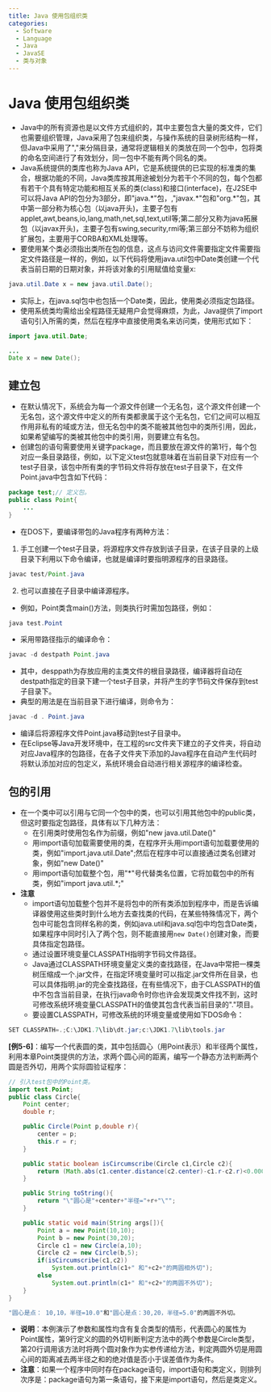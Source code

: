 ```yaml
---
title: Java 使用包组织类
categories:
  - Software
  - Language
  - Java
  - JavaSE
  - 类与对象
---
```

# Java 使用包组织类

- Java中的所有资源也是以文件方式组织的，其中主要包含大量的类文件，它们也需要组织管理，Java采用了包来组织类，与操作系统的目录树形结构一样，但Java中采用了","来分隔目录，通常将逻辑相关的类放在同一个包中，包将类的命名空间进行了有效划分，同一包中不能有两个同名的类。
- Java系统提供的类库也称为Java API，它是系统提供的已实现的标准类的集合，根据功能的不同，Java类库按其用途被划分为若干个不同的包，每个包都有若干个具有特定功能和相互关系的类(class)和接口(interface)，在J2SE中可以将Java API的包分为3部分，即"java.\*"包，,"javax.\*"包和"org.\*"包，其中第一部分称为核心包（以java开头)，主要子包有applet,awt,beans,io,lang,math,net,sql,text,util等;第二部分又称为java拓展包（以javax开头)，主要子包有swing,security,rmi等;第三部分不妨称为组织扩展包，主要用于CORBA和XML处理等。
- 要使用某个类必须指出类所在包的信息，这点与访问文件需要指定文件需要指定文件路径是一样的，例如，以下代码将使用java.util包中Date类创建一个代表当前日期的日期对象，并将该对象的引用赋值给变量x:

```java
java.util.Date x = new java.util.Date();
```

- 实际上，在java.sql包中也包括一个Date类，因此，使用类必须指定包路径。
- 使用系统类均需给出全程路径无疑用户会觉得麻烦，为此，Java提供了import语句引入所需的类，然后在程序中直接使用类名来访问类，使用形式如下：

```java
import java.util.Date;

...
Date x = new Date();
```

## 建立包

- 在默认情况下，系统会为每一个源文件创建一个无名包，这个源文件创建一个无名包，这个源文件中定义的所有类都隶属于这个无名包，它们之间可以相互作用非私有的域或方法，但无名包中的类不能被其他包中的类所引用，因此，如果希望编写的类被其他包中的类引用，则要建立有名包。
- 创建包的语句需要使用关键字package，而且要放在源文件的第1行，每个包对应一条目录路径，例如，以下定义test包就意味着在当前目录下对应有一个test子目录，该包中所有类的字节码文件将存放在test子目录下，在文件Point.java中包含如下代码：

```java
package test;// 定义包。
public class Point{
    ...
}
```

- 在DOS下，要编译带包的Java程序有两种方法：

1. 手工创建一个test子目录，将源程序文件存放到该子目录，在该子目录的上级目录下利用以下命令编译，也就是编译时要指明源程序的目录路径。

```java
javac test/Point.java
```

2. 也可以直接在子目录中编译源程序。

- 例如，Point类含main()方法，则类执行时需加包路径，例如：

```java
java test.Point
```

- 采用带路径指示的编译命令：

```java
javac -d destpath Point.java
```

- 其中，desppath为存放应用的主类文件的根目录路径，编译器将自动在destpath指定的目录下建一个test子目录，并将产生的字节码文件保存到test子目录下。
- 典型的用法是在当前目录下进行编译，则命令为：

```java
javac -d . Point.java
```

- 编译后将源程序文件Point.java移动到test子目录中。
- 在Eclipse等Java开发环境中，在工程的src文件夹下建立的子文件夹，将自动对应Java程序的包路径，在各子文件夹下添加的Java程序在自动产生代码时将默认添加对应的包定义，系统环境会自动进行相关源程序的编译检查。

## 包的引用

- 在一个类中可以引用与它同一个包中的类，也可以引用其他包中的public类，但这时要指定包路径，具体有以下几种方法：
    - 在引用类时使用包名作为前缀，例如"new java.util.Date()"
    - 用import语句加载需要使用的类，在程序开头用import语句加载要使用的类，例如"import.java.util.Date";然后在程序中可以直接通过类名创建对象，例如"new Date()"
    - 用import语句加载整个包，用"\*"号代替类名位置，它将加载包中的所有类，例如"import java.util.\*;"
- **注意**
    - import语句加载整个包并不是将包中的所有类添加到程序中，而是告诉编译器使用这些类时到什么地方去查找类的代码，在某些特殊情况下，两个包中可能包含同样名称的类，例如java.util和java.sql包中均包含Date类，如果程序中同时引入了两个包，则不能直接用`new Date()`创建对象，而要具体指定包路径。
    - 通过设置环境变量CLASSPATH指明字节码文件路径。
    - Java通过CLASSPATH环境变量定义类的查找路径，在Java中常把一棵类树压缩成一个.jar文件，在指定环境变量时可以指定.jar文件所在目录，也可以具体指明.jar的完全查找路径，在有些情况下，由于CLASSPATH的值中不包含当前目录，在执行java命令时你也许会发现类文件找不到，这时可修改系统环境变量CLASSPATH的值使其包含代表当前目录的"."项目。
    - 要设置CLASSPATH，可修改系统的环境变量或使用如下DOS命令：

```java
SET CLASSPATH=.;C:\JDK1.7\lib\dt.jar;c:\JDK1.7\lib\tools.jar
```

**[例5-6]**：编写一个代表圆的类，其中包括圆心（用Point表示）和半径两个属性，利用本章Point类提供的方法，求两个圆心间的距离，编写一个静态方法判断两个圆是否外切，用两个实际圆验证程序：

```java
// 引入test包中的Point类。
import test.Point;
public class Circle{
    Point center;
    double r;

    public Circle(Point p,double r){
        center = p;
        this.r = r;
    }

    public static boolean isCircumscribe(Circle c1,Circle c2){
        return (Math.abs(c1.center.distance(c2.center)-c1.r-c2.r)<0.00001);
    }

    public String toString(){
        return "\"圆心是"+center+"半径="+r+"\"";
    }

    public static void main(String args[]){
        Point a = new Point(10,10);
        Point b = new Point(30,20);
        Circle c1 = new Circle(a,10);
        Circle c2 = new Circle(b,5);
        if(isCircumscribe(c1,c2))
            System.out.println(c1+" 和"+c2+"的两圆相外切");
        else
            System.out.println(c1+" 和"+c2+"的两圆不外切");
    }
}

"圆心是点： 10,10，半径=10.0"和"圆心是点：30,20，半径=5.0"的两圆不外切。
```

- **说明**：本例演示了参数和属性均含有复合类型的情形，代表圆心的属性为Point属性，第9行定义的圆的外切判断判定方法中的两个参数是Circle类型，第20行调用该方法时将两个圆对象作为实参传递给方法，判定两圆外切是用圆心间的距离减去两半径之和的绝对值是否小于误差值作为条件。
- **注意**：如果一个程序中同时存在package语句，import语句和类定义，则排列次序是：package语句为第一条语句，接下来是import语句，然后是类定义。